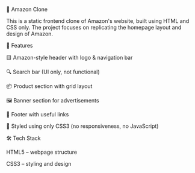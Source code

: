 🛒 Amazon Clone

This is a static frontend clone of Amazon's website, built using HTML and CSS only.
The project focuses on replicating the homepage layout and design of Amazon.

📌 Features

🟨 Amazon-style header with logo & navigation bar

🔍 Search bar (UI only, not functional)

📦 Product section with grid layout

🖼️ Banner section for advertisements

📑 Footer with useful links

🎨 Styled using only CSS3 (no responsiveness, no JavaScript)

🛠️ Tech Stack

HTML5 – webpage structure

CSS3 – styling and design
